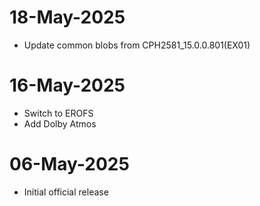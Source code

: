 # 18-May-2025
- Update common blobs from CPH2581_15.0.0.801(EX01)

# 16-May-2025
- Switch to EROFS
- Add Dolby Atmos

# 06-May-2025
- Initial official release

